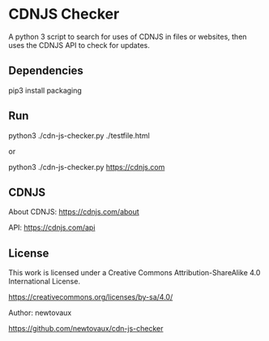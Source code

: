 # CDNJS Checker

A python 3 script to search for uses of CDNJS in files or websites, then uses the CDNJS API to check for updates.

## Dependencies

 pip3 install packaging

## Run

 python3 ./cdn-js-checker.py ./testfile.html

or

 python3 ./cdn-js-checker.py https://cdnjs.com

## CDNJS

About CDNJS: https://cdnjs.com/about

API: https://cdnjs.com/api

## License

This work is licensed under a Creative Commons Attribution-ShareAlike 4.0 International License.

https://creativecommons.org/licenses/by-sa/4.0/

Author: newtovaux

https://github.com/newtovaux/cdn-js-checker
